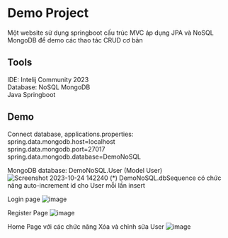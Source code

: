 # Demo Project
Một website sử dụng springboot cấu trúc MVC áp dụng JPA và NoSQL MongoDB để demo các thao tác CRUD cơ bản

## Tools
IDE: Intelij Community 2023  
Database: NoSQL MongoDB  
Java Springboot  



## Demo
Connect database, applications.properties:  
    spring.data.mongodb.host=localhost  
    spring.data.mongodb.port=27017  
    spring.data.mongodb.database=DemoNoSQL  


MongoDB database: DemoNoSQL.User (Model User)
![Screenshot 2023-10-24 142240](https://github.com/ducvg/Ki6/assets/117010800/12201c47-163e-4fe8-96ef-c91cc16ea9ba)
(*) DemoNoSQL.dbSequence có chức năng auto-increment id cho User mỗi lần insert

Login page
![image](https://github.com/ducvg/Ki6/assets/117010800/017af623-2f27-43f9-9266-3422b171ab78)

Register Page
![image](https://github.com/ducvg/Ki6/assets/117010800/261fa318-879e-49d4-a207-a0f49a77029c)

Home Page với các chức năng Xóa và chỉnh sửa User
![image](https://github.com/ducvg/Ki6/assets/117010800/0c0b5bba-dfb3-4a58-951f-7a9956503761)

